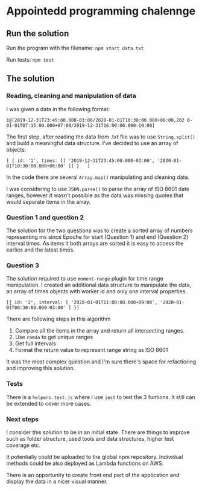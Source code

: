 # Appointedd programming chalennge

## Run the solution

Run the program with the filename: 
`npm start data.txt`

Run tests:
`npm test`

## The solution

### Reading, cleaning and manipulation of data

I was given a data in the following format:

`1@[2019-12-31T23:45:00.000-03:00/2020-01-01T10:30:00.000+06:00,202 0-01-01T07:15:00.000+07:00/2019-12-31T16:00:00.000-10:00]`

The first step, after reading the data from .txt file was to use `String.split()` and build a meaningful data structure. I've decided to use an array of objects:

`[
  { id: '1', times: [[ '2019-12-31T23:45:00.000-03:00', '2020-01-01T10:30:00.000+06:00' ]] }  
]`

In the code there are several `Array.map()` manipulating and cleaning data.

 I was considering to use `JSON.parse()` to parse the array of ISO 8601​ date ranges, however it wasn't possible as the data was missing quotes that would separate items in the array.

 ### Question 1 and question 2

 The solution for the  two questions was to create a sorted array of numbers representing ms since Epoche for start (Question 1) and end (Question 2) interval times. As items it both arrays are sorted it is easy to access the earlies and the latest times.

 ### Question 3

 The solution required to use `moment-range` plugin for time range manipulation. I created an additional data structure to manipulate the data, an array of times objects with worker id and only one interval properties. 

  `[{
    id: '2',
    interval: [
      '2020-01-01T11:00:00.000+09:00',
      '2020-01-01T00:30:00.000-03:00'
    ]
  }]`

There are following steps in this algorithm

1. Compare all the items in the array and return all intersecting ranges.
2. Use `ramda` to get unique ranges
3. Get full intervals
4. Format the return value to represent range string as ISO 8601

It was the most complex question and I'm sure there's space for refactioring and improving this solution. 

### Tests

There is a `helpers.test.js` where I use `jest` to test the 3 funtions. It still can be extended to cover more cases. 

### Next steps
I consider this solution to be in an initial state. There are things to improve such as folder structure, used tools and data structures, higher test coverage etc.

It potentially could be uploaded to the global npm repository. Individual methods could be also deployed as Lambda functions on AWS.

There is an opportunity to create front end part of the application and display the data in a nicer visual manner.
 

 





